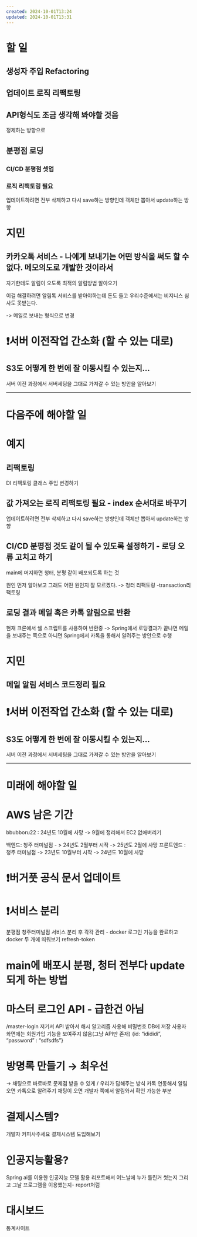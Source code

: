 ```yaml
---
created: 2024-10-01T13:24
updated: 2024-10-01T13:31
---
```

# 할 일
## 생성자 주입 Refactoring
## 업데이트 로직 리팩토링
## API형식도 조금 생각해 봐야할 것음
정제하는 방향으로 

## 분평점 로딩
### CI/CD 분평점 셋업
### 로직 리팩토링 필요
업데이트하려면 전부 삭제하고 다시 save하는 방향인데 객체만 뽑아서 update하는 방향

# 지민
## 카카오톡 서비스  - 나에게 보내기는 어떤 방식을 써도 할 수 없다. 메모의도로 개발한 것이라서 
자기한테도 알림이 오도록 최적의 알림방법 알아오기 

이걸 해결하려면 알림톡 서비스를 받아야하는데 돈도 들고 우리수준에서는 비지니스 심사도 못받는다. 

-> 메일로 보내는 형식으로 변경
# ❗서버 이전작업 간소화 (할 수 있는 대로)
## S3도 어떻게 한 번에 잘 이동시킬 수 있는지...
서버 이전 과정에서 서버세팅을 그대로 가져갈 수 있는 방안을 알아보기 


---
# 다음주에 해야할 일
# 예지
## 리팩토링
DI 리팩토링 클래스 주입 변경하기
## 값 가져오는 로직 리팩토링 필요 - index 순서대로 바꾸기 
업데이트하려면 전부 삭제하고 다시 save하는 방향인데 객체만 뽑아서 update하는 방향
## CI/CD 분평점 것도 같이 될 수 있도록 설정하기 - 로딩 오류 고치고 하기
main에 머지하면 청터, 분평 같이 배포되도록 하는 것

원인 먼저 알아보고 
그래도 어떤 원인지 잘 모르곘다. -> 청터 리팩토링 -transaction리팩토링
## 로딩 결과 메일 혹은 카톡 알림으로 반환
현재 크론에서 쉘 스크립트를 사용하여 반환중 -> Spring에서 로딩결과가 끝나면 메일을 보내주는 쪽으로 아니면 Spring에서 카톡을 통해서 알려주는 방안으로 수행

# 지민
## 메일 알림 서비스 코드정리 필요

# ❗서버 이전작업 간소화 (할 수 있는 대로)
## S3도 어떻게 한 번에 잘 이동시킬 수 있는지...
서버 이전 과정에서 서버세팅을 그대로 가져갈 수 있는 방안을 알아보기 


---
# 미래에 해야할 일
# AWS 남은 기간
bbubboru22 : 24년도 10월에 사망 -> 9월에 정리해서 EC2 없애버리기

백엔드: 청주 터미널점 - > 24년도 2월부터 시작 -> 25년도 2월에 사망
프론트엔드 : 청주 터미널점 -> 23년도 10월부터 시작 -> 24년도 10월에 사망 

# ❗버거풋 공식 문서 업데이트
# ❗서비스 분리

분평점 청주터미널점 서비스 분리 후 각각 관리 - docker
로그인 기능을 완료하고 docker 두 개에 띄워보기 refresh-token

# main에 배포시 분평, 청터 전부다 update되게 하는 방법
# 마스터 로그인 API - 급한건 아님
/master-login
저기서 API 받아서 해시 알고리즘 사용해 비밀번호 DB에 저장
사용자 화면에는 회원가입 기능을 보여주지 않음(그냥 API만 존재)
{id: “idididi”,
“password” : “sdfsdfs”}
# 방명록 만들기 → 최우선
→ 채팅으로 바로바로 문제점 받을 수 있게 / 우리가 답해주는 방식
카톡 연동해서 알림오면 카톡으로 알려주기 채팅이 오면 개발자 쪽에서 알림와서 확인 가능한 부분
# 결제시스템?
개발자 커피사주세요 결제시스템 도입해보기 
# 인공지능활용?
Spring ai를 이용한 인공지능 모델 활용 
리포트해서 어느날에 누가 틀린거 썻는지 그리고 그날 프로그램을 이용했는지- report처럼 
# 대시보드
통계사이트